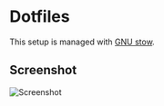 # Dotfiles

This setup is managed with [GNU stow](https://www.gnu.org/software/stow/).

## Screenshot
![Screenshot](https://i.imgur.com/LPC6uBf.png)
